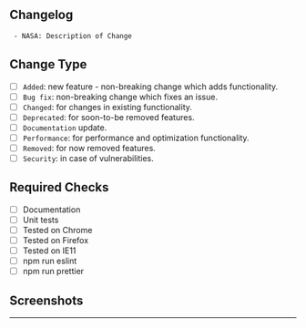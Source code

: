 ## Changelog
```changelog
 - NASA: Description of Change
```
  
## Change Type
- [ ] `Added`: new feature - non-breaking change which adds functionality.
- [ ] `Bug fix`: non-breaking change which fixes an issue.
- [ ] `Changed`: for changes in existing functionality.
- [ ] `Deprecated`: for soon-to-be removed features.
- [ ] `Documentation` update.
- [ ] `Performance`: for performance and optimization functionality.
- [ ] `Removed`: for now removed features.
- [ ] `Security`: in case of vulnerabilities.
## Required Checks
 - [ ] Documentation
 - [ ] Unit tests
 - [ ] Tested on Chrome
 - [ ] Tested on Firefox
 - [ ] Tested on IE11
 - [ ] npm run eslint
 - [ ] npm run prettier
## Screenshots
________________


